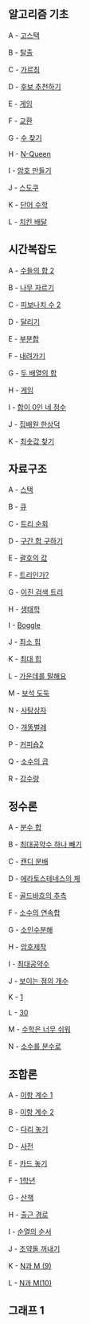 ## 알고리즘 기초

A - [고스택](https://www.acmicpc.net/problem/3425)

B - [탈출](https://www.acmicpc.net/problem/3055)

C - [가르침](https://www.acmicpc.net/problem/1062)

D - [후보 추천하기](https://www.acmicpc.net/problem/1713)

E - [게임](https://www.acmicpc.net/problem/1103)

F - [교환](https://www.acmicpc.net/problem/1039)

G - [수 찾기](https://www.acmicpc.net/problem/1920)

H - [N-Queen](https://www.acmicpc.net/problem/9663)

I - [암호 만들기](https://www.acmicpc.net/problem/1759)

J - [스도쿠](https://www.acmicpc.net/problem/2580)

K - [단어 수학](https://www.acmicpc.net/problem/1339)

L - [치킨 배달](https://www.acmicpc.net/problem/15686)


## 시간복잡도

A - [수들의 합 2](https://www.acmicpc.net/problem/2003)

B - [나무 자르기](https://www.acmicpc.net/problem/2805)

C - [피보나치 수 2](https://www.acmicpc.net/problem/2748)

D - [달리기](https://www.acmicpc.net/problem/2517)

E - [부분합](https://www.acmicpc.net/problem/1806)

F - [내려가기](https://www.acmicpc.net/problem/2096)

G - [두 배열의 합](https://www.acmicpc.net/problem/2143)

H - [게임](https://www.acmicpc.net/problem/1072)

I - [합이 0인 네 정수](https://www.acmicpc.net/problem/7453)

J - [집배원 한상덕](https://www.acmicpc.net/problem/2842)

K - [최솟값 찾기](https://www.acmicpc.net/problem/11003)

## 자료구조

A - [스택](https://www.acmicpc.net/problem/10828)

B - [큐](https://www.acmicpc.net/problem/10845)

C - [트리 순회](https://www.acmicpc.net/problem/1991)

D - [구간 합 구하기](https://www.acmicpc.net/problem/2042)

E - [괄호의 값](https://www.acmicpc.net/problem/2504)

F - [트리인가?](https://www.acmicpc.net/problem/6416)

G - [이진 검색 트리](https://www.acmicpc.net/problem/5639)

H - [생태학](https://www.acmicpc.net/problem/4358)

I - [Boggle](https://www.acmicpc.net/problem/9202)

J - [최소 힙](https://www.acmicpc.net/problem/1927)

K - [최대 힙](https://www.acmicpc.net/problem/11279)

L - [가운데를 말해요](https://www.acmicpc.net/problem/1655)

M - [보석 도둑](https://www.acmicpc.net/problem/1202)

N - [사탕상자](https://www.acmicpc.net/problem/2243)

O - [개똥벌레](https://www.acmicpc.net/problem/3020)

P - [커피숍2](https://www.acmicpc.net/problem/1275)

Q - [소수의 곱](https://www.acmicpc.net/problem/2014)

R - [강수량](https://www.acmicpc.net/problem/2094)

## 정수론

A - [분수 합](https://www.acmicpc.net/problem/1735)

B - [최대공약수 하나 빼기](https://www.acmicpc.net/problem/14476)

C - [캔디 분배](https://www.acmicpc.net/problem/3955)

D - [에라토스테네스의 체](https://www.acmicpc.net/problem/2960)

E - [골드바흐의 추측](https://www.acmicpc.net/problem/6588)

F - [소수의 연속합](https://www.acmicpc.net/problem/1644)

G - [소인수분해](https://www.acmicpc.net/problem/11653)

H - [암호제작](https://www.acmicpc.net/problem/1837)

I - [최대공약수](https://www.acmicpc.net/problem/2824)

J - [보이는 점의 개수](https://www.acmicpc.net/problem/2725)

K - [1](https://www.acmicpc.net/problem/4375)

L - [30](https://www.acmicpc.net/problem/10610)

M - [수학은 너무 쉬워](https://www.acmicpc.net/problem/2904)

N - [소수를 분수로](https://www.acmicpc.net/problem/5376)

## 조합론

A - [이항 계수 1](https://www.acmicpc.net/problem/11050)

B - [이항 계수 2](https://www.acmicpc.net/problem/11051)

C - [다리 놓기](https://www.acmicpc.net/problem/1010)

D - [사전](https://www.acmicpc.net/problem/1256)

E - [카드 놓기](https://www.acmicpc.net/problem/5568)

F - [1학년](https://www.acmicpc.net/problem/5557)

G - [산책](https://www.acmicpc.net/problem/5573)

H - [출근 경로](https://www.acmicpc.net/problem/5569)

I - [순열의 순서](https://www.acmicpc.net/problem/1722)

J - [조약돌 꺼내기](https://www.acmicpc.net/problem/13251)

K - [N과 M (9)](https://www.acmicpc.net/problem/15663)

L - [N과 M(10)](https://www.acmicpc.net/problem/15664)

## 그래프 1
